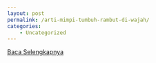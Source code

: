 ```yaml
---
layout: post
permalink: /arti-mimpi-tumbuh-rambut-di-wajah/
categories:
    - Uncategorized
---
```


[Baca Selengkapnya](/05)